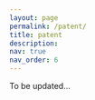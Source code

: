 ```yaml
---
layout: page
permalink: /patent/
title: patent
description: 
nav: true
nav_order: 6
---
```


To be updated...